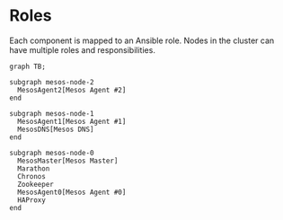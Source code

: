 # Roles

Each component is mapped to an Ansible role. Nodes in the cluster can have
multiple roles and responsibilities.

```mermaid
graph TB;

subgraph mesos-node-2
  MesosAgent2[Mesos Agent #2]
end

subgraph mesos-node-1
  MesosAgent1[Mesos Agent #1]
  MesosDNS[Mesos DNS]
end

subgraph mesos-node-0
  MesosMaster[Mesos Master]
  Marathon
  Chronos
  Zookeeper
  MesosAgent0[Mesos Agent #0]
  HAProxy
end
```

